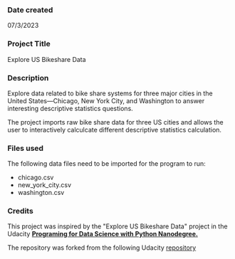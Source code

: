 ### Date created
07/3/2023

### Project Title
Explore US Bikeshare Data

### Description
Explore data related to bike share systems for three major cities in the United States—Chicago, New York City, and Washington to answer interesting descriptive statistics questions.

The project imports raw bike share data for three US cities and allows the user to interactively calculcate different descriptive statistics calculation.

### Files used
The following data files need to be imported for the program to run:

* chicago.csv
* new_york_city.csv
* washington.csv

### Credits
This project was inspired by the "Explore US Bikeshare Data" project in the Udacity [**Programing for Data Science with Python Nanodegree.**](https://www.udacity.com/course/programming-for-data-science-nanodegree--nd104)

The repository was forked from the following Udacity [repository](https://github.com/udacity/pdsnd_github.git)
